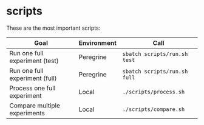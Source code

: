 # scripts

These are the most important scripts:

Goal                          |Environment|Call
------------------------------|-----------|----------------------------
Run one full experiment (test)|Peregrine  |`sbatch scripts/run.sh test`
Run one full experiment (full)|Peregrine  |`sbatch scripts/run.sh full`
Process one full experiment   |Local      |`./scripts/process.sh`
Compare multiple experiments  |Local      |`./scripts/compare.sh`

